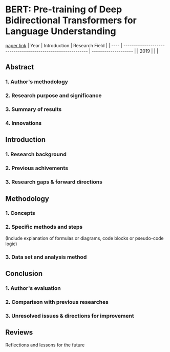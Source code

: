 # BERT: Pre-training of Deep Bidirectional Transformers for Language Understanding
[paper link](https://arxiv.org/pdf/1810.04805v2) 
| Year | Introduction                                                         | Research Field                 |
| ---- | ------------------------------------------------------------ | -------------------- |
| 2019 |          |           |

## Abstract
### 1. Author's methodology 

### 2. Research purpose and significance

### 3. Summary of results 

### 4. Innovations

## Introduction
### 1. Research background 

### 2. Previous achivements

### 3. Research gaps & forward directions 

## Methodology
### 1. Concepts

### 2. Specific methods and steps
(Include explanation of formulas or diagrams, code blocks or pseudo-code logic)

### 3. Data set and analysis method

## Conclusion
### 1. Author's evaluation

### 2. Comparison with previous researches

### 3. Unresolved issues & directions for improvement

## Reviews
Reflections and lessons for the future

